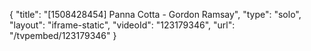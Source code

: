 {
    "title": "[1508428454] Panna Cotta - Gordon Ramsay",
    "type": "solo",
    "layout": "iframe-static",
    "videoId": "123179346",
    "url": "\/tvpembed\/123179346"
}